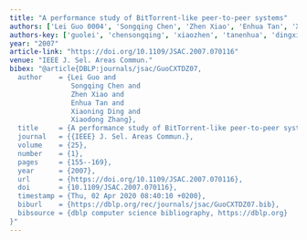 ```yaml
---
title: "A performance study of BitTorrent-like peer-to-peer systems"
authors: ['Lei Guo 0004', 'Songqing Chen', 'Zhen Xiao', 'Enhua Tan', 'Xiaoning Ding', 'Xiaodong Zhang 0001']
authors-key: ['guolei', 'chensongqing', 'xiaozhen', 'tanenhua', 'dingxiaoning', 'zhangxiaodong']
year: "2007"
article-link: "https://doi.org/10.1109/JSAC.2007.070116"
venue: "IEEE J. Sel. Areas Commun."
bibex: "@article{DBLP:journals/jsac/GuoCXTDZ07,
  author    = {Lei Guo and
               Songqing Chen and
               Zhen Xiao and
               Enhua Tan and
               Xiaoning Ding and
               Xiaodong Zhang},
  title     = {A performance study of BitTorrent-like peer-to-peer systems},
  journal   = {{IEEE} J. Sel. Areas Commun.},
  volume    = {25},
  number    = {1},
  pages     = {155--169},
  year      = {2007},
  url       = {https://doi.org/10.1109/JSAC.2007.070116},
  doi       = {10.1109/JSAC.2007.070116},
  timestamp = {Thu, 02 Apr 2020 08:40:10 +0200},
  biburl    = {https://dblp.org/rec/journals/jsac/GuoCXTDZ07.bib},
  bibsource = {dblp computer science bibliography, https://dblp.org}
}"
---
```

